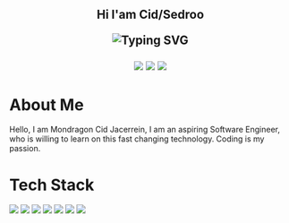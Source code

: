 <h2 align="center"> Hi I'am Cid/Sedroo
<p align="center">
  <img src="https://readme-typing-svg.demolab.com?font=Fira+Code&size=22&pause=1000&color=6F00FF&center=true&vCenter=true&width=500&lines=Second+Year+BSIT+Student;Aspiring+Software+Engineer;Game+%26+Web+Apps" alt="Typing SVG" />
</p>

<p align="center">
  <a href="https://www.instagram.com/sedroow" style="text-decoration:none;outline:none;">
    <img src="https://img.shields.io/badge/Instagram-%23E4405F.svg?logo=Instagram&logoColor=white" />
  </a>
  <a href="https://tiktok.com/@sedroow" style="text-decoration:none;outline:none;">
    <img src="https://img.shields.io/badge/TikTok-%23000000.svg?logo=TikTok&logoColor=white" />
  </a>
  <a href="mailto:mondragonjacerrein@gmail.com" style="text-decoration:none;outline:none;">
    <img src="https://img.shields.io/badge/Email-D14836?logo=gmail&logoColor=white" />
  </a>
</p>

<h1>About Me</h1>
<p>
  Hello, I am Mondragon Cid Jacerrein, I am an aspiring Software Engineer, who is willing to learn on this fast changing technology. Coding is my passion.
</p>

<h1>Tech Stack</h1>
<p>
  <img src="https://img.shields.io/badge/javascript-%23323330.svg?style=for-the-badge&logo=javascript&logoColor=%23F7DF1E" />
  <img src="https://img.shields.io/badge/HTML5-%23E34F26.svg?style=for-the-badge&logo=html5&logoColor=white" />
  <img src="https://img.shields.io/badge/git-%23F05032.svg?style=for-the-badge&logo=git&logoColor=white" />
  <img src="https://img.shields.io/badge/github-%23181717.svg?style=for-the-badge&logo=github&logoColor=white" />
  <img src="https://img.shields.io/badge/C-%2300599C.svg?style=for-the-badge&logo=c&logoColor=white" />
  <img src="https://img.shields.io/badge/C++-%2300599C.svg?style=for-the-badge&logo=c%2B%2B&logoColor=white" />
  <img src="https://img.shields.io/badge/Java-%23ED8B00.svg?style=for-the-badge&logo=java&logoColor=white" />
  

</p>

